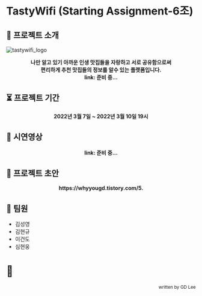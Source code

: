 # TastyWifi (Starting Assignment-6조) 

## 👋 프로젝트 소개
![tastywifi_logo](https://user-images.githubusercontent.com/48950985/157502259-56ec332d-4452-4dac-9c5e-3d6385a025cf.png)
  
  <div align=center><strong>
나만 알고 있기 아까운 인생 맛집들을 자랑하고 서로 공유함으로써<br>
편리하게 추천 맛집들의 정보를 알수 있는 플랫폼입니다.<br>
  link: 준비 중... 
  </strong></div>
  
  
## ⏳ 프로젝트 기간
  <div align=center><strong>2022년 3월 7일 ~ 2022년 3월 10일 19시 </strong></div>
  
  
## 🎥 시연영상
<div align=center><strong> link: 준비 중...</strong></div>

  
## 🌱 프로젝트 초안
<div align=center><strong>https://whyyougd.tistory.com/5.</strong></div>


## 👫 팀원
- 김성영
- 김현규
- 이건도 
- 심현웅

# 🚩
<div align=right><small>written by GD Lee</small></div>
